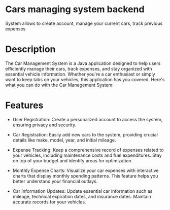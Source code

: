# Cars managing system backend
System allows to create account, manage your current cars, track previous expenses

# Description
The Car Management System is a Java application designed to help users efficiently manage their cars, track expenses, and stay organized with essential vehicle information. Whether you're a car enthusiast or simply want to keep tabs on your vehicles, this application has you covered. Here's what you can do with the Car Management System:

# Features
- User Registration: Create a personalized account to access the system, ensuring privacy and security.

- Car Registration: Easily add new cars to the system, providing crucial details like make, model, year, and initial mileage.

- Expense Tracking: Keep a comprehensive record of expenses related to your vehicles, including maintenance costs and fuel expenditures. Stay on top of your budget and identify areas for optimization.

- Monthly Expense Charts: Visualize your car expenses with interactive charts that display monthly spending patterns. This feature helps you better understand your financial outlays.

- Car Information Updates: Update essential car information such as mileage, technical expiration dates, and insurance dates. Maintain accurate records for your vehicles.


